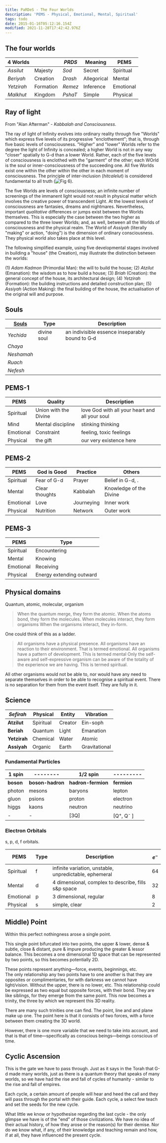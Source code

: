 ```yaml
---
title: PaRDeS - The Four Worlds
description: 'PEMS - Physical, Emotional, Mental, Spiritual'
tags: todo
date: 2015-01-16T05:12:16.154Z
modified: 2021-11-28T17:42:42.976Z
---
```


## The four worlds

| 4 Worlds   |           | _PRDS_  | Meaning     | PEMS      |
| ---------- | --------- | ------- | ----------- | --------- |
| _Assilut_  | Majesty   | _Sod_   | Secret      | Spiritual |
| _Beriyah_  | Creation  | _Drash_ | Allegorical | Mental    |
| _Yetzirah_ | Formation | _Remez_ | Inference   | Emotional |
| _Malkhut_  | Kingdom   | _PshaT_ | Simple      | Physical  |

## Ray of light

From "Alan Afterman" - _Kabbalah and Consciousness_.

The ray of light of Infinity evolves into ordinary reality through five "Worlds" which express five levels of its progressive "enclothement"; that is, through five basic levels of consciousness. "Higher" and "lower" Worlds refer to the degree the light of Infinity is concealed; a higher World is not in any way "closer" spatially to G-d than a lower World. Rather, each of the five levels of consciousness is enclothed with the "garment" of the other; each WOrld is the soul or inner-consciousness of the succeeding one. All five Worlds exist one within the other within the other in each moment of consciousness. The principle of inter-inclusion (_hitcalelut_) is considered fundamental to all truth (![Fig 6](</posts/img/qkab/Kab_Consciousness_(Fig%206).jpg>)).

The five Worlds are levels of consciousness; an infinite number of screenings of the immanent light would not result in physical matter which involves the creative power of transcendent Light. At the lowest levels of consciousness are fantasies, dreams and nightmares. Nevertheless, important _qualitative_ differences or jumps exist between the Worlds themselves. This is especially the case between the two higher as compared to the three lower Worlds; and, as well, between all the Worlds of consciousness and the physical realm. The World of _Assiyah_ (literally "making" or action, "doing") is the dimension of ordinary consciousness. They physical world also takes place at this level.

The following simplified example, using five developmental stages involved in building a "house" (the Creation), may illustrate the distinction between the worlds:

(1) _Adam Kadmon_ (Primordial Man): the will to build the house;
(2) _Atzilut_ (Emanation): the wisdom as to how build a house;
(3) _Briah_ (Creation): the general concept of the house, its architectural design;
(4) _Yetzirah_ (Formation): the building instructions and detailed construction plan;
(5) _Assiyah_ (Action Making): the final building of the house, the actualisation of the original will and purpose.

## Souls

| [Souls](https://www.chabad.org/kabbalah/article_cdo/aid/380651/jewish/Neshamah-Levels-of-Soul-Consciousness.htm) | Type        | Description                                     |
| ---------------------------------------------------------------------------------------------------------------- | ----------- | ----------------------------------------------- |
| _Yechida_                                                                                                        | divine soul | an indivisible essence inseparably bound to G‑d |
| _Chaya_                                                                                                          |             |
| _Neshamah_                                                                                                       |             |
| _Ruach_                                                                                                          |             |
| _Nefesh_                                                                                                         |             |

## PEMS-1

| PEMS      | Quality               | Description                                    |
| --------- | --------------------- | ---------------------------------------------- |
| Spiritual | Union with the Divine | love God with all your heart and all your soul |
| Mind      | Mental discipline     | stinking thinking                              |
| Emotional | Constraint            | feeling, toxic feelings                        |
| Physical  | the gift              | our very existence here                        |

## PEMS-2

| PEMS      | God is Good    | Practice   | Others                  |
| --------- | -------------- | ---------- | ----------------------- |
| Spiritual | Fear of G-d    | Prayer     | Belief in G-d, .        |
| Mental    | Clear thoughts | Kabbalah   | Knowledge of the Divine |
| Emotional | Love           | Journeying | Inner work              |
| Physical  | Nutrition      | Network    | Outer work              |

## PEMS-3

| PEMS      | Type                     |
| --------- | ------------------------ |
| Spiritual | Encountering             |
| Mental    | Knowing                  |
| Emotional | Receiving                |
| Physical  | Energy extending outward |

## Physical domains

Quantum, atomic, molecular, organism

> When the quantum merge, they form the atomic.
> When the atoms bond, they form the molecules.
> When molecules interact, they form organisms
> When the organisms interact, they in-form.

One could think of this as a ladder.

> All organisms have a physical presence.
> All organisms have an reaction to their environment. That is termed emotional.
> All organisms have a pattern of development. This is termed mental
> Only the self-aware and self-expressive organism can be aware of the totality of the experience we are having. This is termed spiritual.

All other organisms would not be able to, nor would have any need to separate themselves in order to be able to recognise a spiritual event. There is no separation for them from the event itself. They are fully in it.

## Science

| _Sefirah_    | Physical  | Entity  | Vibration     |
| ------------ | --------- | ------- | ------------- |
| **Atzilut**  | Spiritual | Creator | Ein-soph      |
| **Beriah**   | Quantum   | Light   | Emanation     |
| **Yetzirah** | Chemical  | Water   | Atomic        |
| **Assiyah**  | Organic   | Earth   | Gravitational |

### Fundamental Particles

| 1 spin    | --------         | 1/2 spin           | ---------                            |
| --------- | ---------------- | ------------------ | ------------------------------------ |
| **boson** | **boson-hadron** | **hadron-fermion** | **fermion**                          |
| photon    | mesons           | baryons            | lepton                               |
| gluon     | psions           | proton             | electron                             |
| higgs     | kaons            | neutron            | neutrino                             |
| -         | -                | [3Q]               | [Q<sup>+</sup>, Q<sup>-&nbsp;</sup>] |

### Electron Orbitals

s, p, d, f orbitals.

| PEMS      | Type | Description                                            | <strong>$$e^-$$</strong> |
| --------- | ---- | ------------------------------------------------------ | ------------------------ |
| Spiritual | f    | infinite variation, unstable, unpredictable, ephemeral | 64                       |
| Mental    | d    | 4 dimensional, complex to describe, fills s&p space    | 32                       |
| Emotional | p    | 3 dimensional, regular                                 | 8                        |
| Physical  | s    | simple, clear                                          | 2                        |

## Middle) Point

Within this perfect nothingness arose a single point.

This single point bifurcated into two points, the upper & lower, dense & subtle, close & distant, pure & impure producing the greater & lessor balance. This becomes a one dimensional 1D space that can be represented by two points, so this becomes potentially 2D.

These points represent anything&mdash;force, events, beginnings, etc.  
The only relationship any two points have to one another is that they are opposites or complimentaries, for with darkness we cannot have light/vision. Without the upper, there is no lower, etc. This relationship could be expressed as two equal but opposite forces, with their bond. They are like siblings, for they emerge from the same point. This now becomes a trinity, the three by which we represent this 3D reality.

There are many such trinities one can find. The point, line and and plane make up one. The point here is that it consists of two forces, with a force between them creating the 3D world.

However, there is one more variable that we need to take into account, and that is that of time&mdash;specifically as conscious beings&mdash;beings conscious of time.

## Cyclic Ascension

This is the gate we have to pass through. Just as it says in the Torah that G-d made many worlds, just as there is a quantum theory that speaks of many worlds, so we have had the rise and fall of cycles of humanity - similar to the rise and fall of empires.

Each cycle, a certain amount of people will hear and heed the call and they will pass through the portal with their guide. Each cycle, a select few teach and set the seeds for the new cycle.

What little we know or hypothesise regarding the last cycle - the only glimpse we have is of the "end" of those civilizations. We have no idea of their actual history, of how they arose or the reason(s) for their demise. Nor do we know what, if any, of their knowledge and teaching remain and how, if at all, they have influenced the present cycle.
